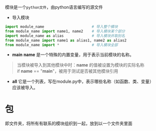 模块是一个`python文件`，由python语言编写的源文件  

- 导入模块
```python
import module_name                      # 导入整个模块
from module_name import name1, name2    # 导入模块某个部分
import module_name as alias             # 导入模块并取别名
from module_name import name1 as alias1, name2 as alias2
from module_name import *               # 导入模块全部
```

- __main__
__name__ 是一个特殊的内置变量，用于表示当前模块的名称。  
> 当模块被导入到其他模块中时：__name__ 的值被设置为模块的实际名称  
> if __name__ == "__main__"，被用于测试是否被其他模块引用


- __all__
它是一个列表，写在module.py中，表示哪些名称（如函数、类、变量）应该被导入。




# 包
即文件夹，将所有有联系的模块组织到一起，放到以一个文件夹里面





